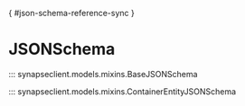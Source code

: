 [](){ #json-schema-reference-sync }
# JSONSchema

::: synapseclient.models.mixins.BaseJSONSchema

::: synapseclient.models.mixins.ContainerEntityJSONSchema
